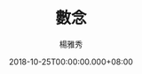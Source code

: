 ---
issue: 298
title: 數念
author: 楊雅秀
date: 2018-10-25T00:00:00.000+08:00
topic: 人物
difficulty: 1
wikidata: Q98095726
wikidata_link: https://www.wikidata.org/wiki/Q98095726
author_wikidata_link: https://www.wikidata.org/wiki/Q98096352
author_wikidata: Q98096352
---